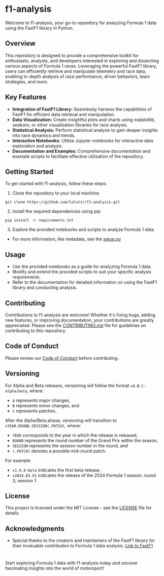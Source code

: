 # f1-analysis

Welcome to f1-analysis, your go-to repository for analyzing Formula 1 data using the FastF1 library in Python.

## Overview
This repository is designed to provide a comprehensive toolkit for enthusiasts, analysts, and developers interested in exploring and dissecting various aspects of Formula 1 races. Leveraging the powerful FastF1 library, users can efficiently retrieve and manipulate telemetry and race data, enabling in-depth analysis of race performance, driver behaviors, team strategies, and more.

## Key Features
- **Integration of FastF1 Library:** Seamlessly harness the capabilities of FastF1 for efficient data retrieval and manipulation.
- **Data Visualization:** Create insightful plots and charts using matplotlib, seaborn, or other visualization libraries for race analysis.
- **Statistical Analysis:** Perform statistical analysis to gain deeper insights into race dynamics and trends.
- **Interactive Notebooks:** Utilize Jupyter notebooks for interactive data exploration and analysis.
- **Documentation and Examples:** Comprehensive documentation and example scripts to facilitate effective utilization of the repository.

## Getting Started
To get started with f1-analysis, follow these steps:

1. Clone the repository to your local machine:

```
git clone https://github.com/lalutir/f1-analysis.git
```

2. Install the required dependencies using pip:

```
pip install -r requirements.txt
```

3. Explore the provided notebooks and scripts to analyze Formula 1 data
- For more information, like metadata, see the [setup.py](setup.py)

## Usage
- Use the provided notebooks as a guide for analyzing Formula 1 data.
- Modify and extend the provided scripts to suit your specific analysis requirements.
- Refer to the documentation for detailed information on using the FastF1 library and conducting analysis.

## Contributing
Contributions to f1-analysis are welcome! Whether it's fixing bugs, adding new features, or improving documentation, your contributions are greatly appreciated. Please see the [CONTRIBUTING.md](CONTRIBUTING.md) file for guidelines on contributing to this repository.

## Code of Conduct
Please review our [Code of Conduct](CODE_OF_CONDUCT.md) before contributing.

## Versioning
For Alpha and Beta releases, versioning will follow the format `vA.B.C-alpha/beta`, where:

- `A` represents major changes,
- `B` represents minor changes, and
- `C` represents patches.

After the Alpha/Beta phase, versioning will transition to `vYEAR.ROUND.SESSION(.PATCH)`, where:

- `YEAR` corresponds to the year in which the release is released,
- `ROUND` represents the round number of the Grand Prix within the season,
- `SESSION` represents the session number in the round, and
- `(.PATCH)` denotes a possible mid-round patch.

For example:

- `v1.0.0-beta` indicates the first beta release.
- `v2024.03.01` indicates the release of the 2024 Formula 1 season, round 3, session 1.

## License
This project is licensed under the MIT License - see the [LICENSE](LICENSE) file for details.

## Acknowledgments
- Special thanks to the creators and maintainers of the FastF1 library for their invaluable contribution to Formula 1 data analysis. [Link to FastF1](https://github.com/theOehrly/Fast-F1)

#

Start exploring Formula 1 data with f1-analysis today and uncover fascinating insights into the world of motorsport!
